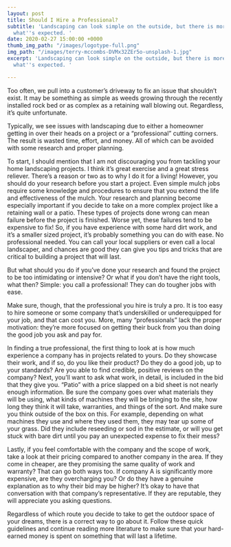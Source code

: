 ```yaml
---
layout: post
title: Should I Hire a Professional?
subtitle: 'Landscaping can look simple on the outside, but there is more to it than
  what''s expected. '
date: 2020-02-27 15:00:00 +0000
thumb_img_path: "/images/logotype-full.png"
img_path: "/images/terry-mccombs-DVMx32ZEr5o-unsplash-1.jpg"
excerpt: 'Landscaping can look simple on the outside, but there is more to it than
  what''s expected. '

---
```

Too often, we pull into a customer’s driveway to fix an issue that shouldn’t exist. It may be something as simple as weeds growing through the recently installed rock bed or as complex as a retaining wall blowing out. Regardless, it’s quite unfortunate.

Typically, we see issues with landscaping due to either a homeowner getting in over their heads on a project or a “professional” cutting corners. The result is wasted time, effort, and money. All of which can be avoided with some research and proper planning.

To start, I should mention that I am not discouraging you from tackling your home landscaping projects. I think it’s great exercise and a great stress reliever. There’s a reason or two as to why I do it for a living! However, you should do your research before you start a project. Even simple mulch jobs require some knowledge and procedures to ensure that you extend the life and effectiveness of the mulch. Your research and planning become especially important if you decide to take on a more complex project like a retaining wall or a patio. These types of projects done wrong can mean failure before the project is finished. Worse yet, these failures tend to be expensive to fix! So, if you have experience with some hard dirt work, and it’s a smaller sized project, it’s probably something you can do with ease. No professional needed. You can call your local suppliers or even call a local landscaper, and chances are good they can give you tips and tricks that are critical to building a project that will last.

But what should you do if you’ve done your research and found the project to be too intimidating or intensive? Or what if you don’t have the right tools, what then? Simple: you call a professional! They can do tougher jobs with ease.

Make sure, though, that the professional you hire is truly a pro. It is too easy to hire someone or some company that’s underskilled or underequipped for your job, and that can cost you. More, many “professionals” lack the proper motivation: they’re more focused on getting their buck from you than doing the good job you ask and pay for.

In finding a true professional, the first thing to look at is how much experience a company has in projects related to yours. Do they showcase their work, and if so, do you like their product? Do they do a good job, up to your standards? Are you able to find credible, positive reviews on the company? Next, you’ll want to ask what work, in detail, is included in the bid that they give you. “Patio” with a price slapped on a bid sheet is not nearly enough information. Be sure the company goes over what materials they will be using, what kinds of machines they will be bringing to the site, how long they think it will take, warranties, and things of the sort. And make sure you think outside of the box on this. For example, depending on what machines they use and where they used them, they may tear up some of your grass. Did they include reseeding or sod in the estimate, or will you get stuck with bare dirt until you pay an unexpected expense to fix their mess?

Lastly, if you feel comfortable with the company and the scope of work, take a look at their pricing compared to another company in the area. If they come in cheaper, are they promising the same quality of work and warranty? That can go both ways too. If company A is significantly more expensive, are they overcharging you? Or do they have a genuine explanation as to why their bid may be higher? It’s okay to have that conversation with that company’s representative. If they are reputable, they will appreciate you asking questions.

Regardless of which route you decide to take to get the outdoor space of your dreams, there is a correct way to go about it. Follow these quick guidelines and continue reading more literature to make sure that your hard-earned money is spent on something that will last a lifetime.